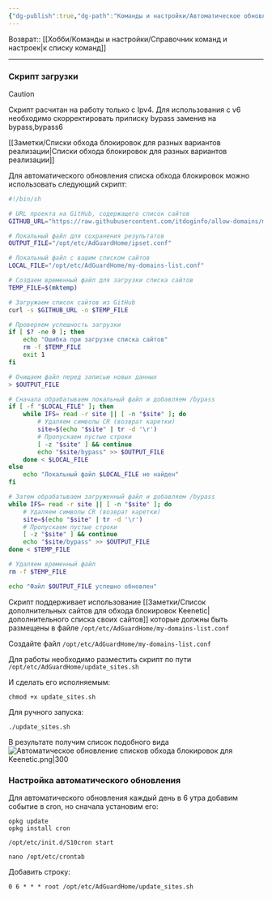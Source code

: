 ```yaml
---
{"dg-publish":true,"dg-path":"Команды и настройки/Автоматическое обновление списков обхода блокировок для Keenetic.md","permalink":"/komandy-i-nastrojki/avtomaticheskoe-obnovlenie-spiskov-obhoda-blokirovok-dlya-keenetic/","updated":"2024-09-24T22:27:13+03:00"}
---
```


Возврат:: [[Хобби/Команды и настройки/Справочник команд и настроек\|к списку команд]]

---
### Скрипт загрузки

> [!caution]
> Скрипт расчитан на работу только с Ipv4. Для использования с v6 необходимо скорректировать приписку bypass заменив на bypass,bypass6

[[Заметки/Списки обхода блокировок для разных вариантов реализации\|Списки обхода блокировок для разных вариантов реализации]]

Для автоматического обновления списка обхода блокировок можно использовать следующий скрипт:
```sh
#!/bin/sh

# URL проекта на GitHub, содержащего список сайтов
GITHUB_URL="https://raw.githubusercontent.com/itdoginfo/allow-domains/main/Russia/inside-raw.lst"

# Локальный файл для сохранения результатов
OUTPUT_FILE="/opt/etc/AdGuardHome/ipset.conf"

# Локальный файл с вашим списком сайтов
LOCAL_FILE="/opt/etc/AdGuardHome/my-domains-list.conf"

# Создаем временный файл для загрузки списка сайтов
TEMP_FILE=$(mktemp)

# Загружаем список сайтов из GitHub
curl -s $GITHUB_URL -o $TEMP_FILE

# Проверяем успешность загрузки
if [ $? -ne 0 ]; then
    echo "Ошибка при загрузке списка сайтов"
    rm -f $TEMP_FILE
    exit 1
fi

# Очищаем файл перед записью новых данных
> $OUTPUT_FILE

# Сначала обрабатываем локальный файл и добавляем /bypass
if [ -f "$LOCAL_FILE" ]; then
    while IFS= read -r site || [ -n "$site" ]; do
        # Удаляем символы CR (возврат каретки)
        site=$(echo "$site" | tr -d '\r')
        # Пропускаем пустые строки
        [ -z "$site" ] && continue
        echo "$site/bypass" >> $OUTPUT_FILE
    done < $LOCAL_FILE
else
    echo "Локальный файл $LOCAL_FILE не найден"
fi

# Затем обрабатываем загруженный файл и добавляем /bypass
while IFS= read -r site || [ -n "$site" ]; do
    # Удаляем символы CR (возврат каретки)
    site=$(echo "$site" | tr -d '\r')
    # Пропускаем пустые строки
    [ -z "$site" ] && continue
    echo "$site/bypass" >> $OUTPUT_FILE
done < $TEMP_FILE

# Удаляем временный файл
rm -f $TEMP_FILE

echo "Файл $OUTPUT_FILE успешно обновлен"
```

Скрипт поддерживает использование [[Заметки/Список дополнительных сайтов для обхода блокировок Keenetic\|дополнительного списка своих сайтов]] которые должны быть размещены в файле `/opt/etc/AdGuardHome/my-domains-list.conf`

Создайте файл `/opt/etc/AdGuardHome/my-domains-list.conf`

Для работы необходимо разместить скрипт по пути `/opt/etc/AdGuardHome/update_sites.sh`

И сделать его исполняемым:
```shell
chmod +x update_sites.sh
```

Для ручного запуска:
```shell
./update_sites.sh
```

В результате получим список подобного вида
![Автоматическое обновление списков обхода блокировок для Keenetic.png|300](/img/user/%D0%98%D1%81%D1%85%D0%BE%D0%B4%D0%BD%D0%B8%D0%BA%D0%B8/%D0%90%D0%B2%D1%82%D0%BE%D0%BC%D0%B0%D1%82%D0%B8%D1%87%D0%B5%D1%81%D0%BA%D0%BE%D0%B5%20%D0%BE%D0%B1%D0%BD%D0%BE%D0%B2%D0%BB%D0%B5%D0%BD%D0%B8%D0%B5%20%D1%81%D0%BF%D0%B8%D1%81%D0%BA%D0%BE%D0%B2%20%D0%BE%D0%B1%D1%85%D0%BE%D0%B4%D0%B0%20%D0%B1%D0%BB%D0%BE%D0%BA%D0%B8%D1%80%D0%BE%D0%B2%D0%BE%D0%BA%20%D0%B4%D0%BB%D1%8F%20Keenetic.png)

### Настройка автоматического обновления

Для автоматического обновления каждый день в 6 утра добавим событие в cron, но сначала установим его:

```shell
opkg update
opkg install cron

/opt/etc/init.d/S10cron start

nano /opt/etc/crontab
```

Добавить строку:
```
0 6 * * * root /opt/etc/AdGuardHome/update_sites.sh
```
